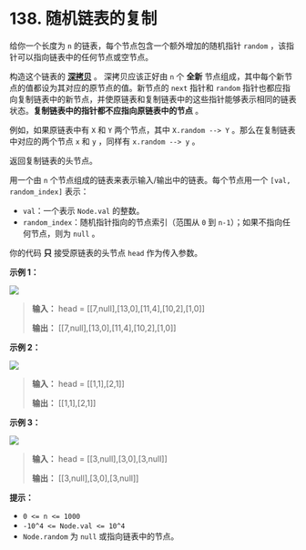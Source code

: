 # 138. 随机链表的复制

给你一个长度为 `n` 的链表，每个节点包含一个额外增加的随机指针 `random` ，该指针可以指向链表中的任何节点或空节点。

构造这个链表的 **[深拷贝](https://baike.baidu.com/item/深拷贝/22785317?fr=aladdin)** 。 深拷贝应该正好由 `n` 个 **全新**  节点组成，其中每个新节点的值都设为其对应的原节点的值。新节点的 `next` 指针和 `random` 指针也都应指向复制链表中的新节点，并使原链表和复制链表中的这些指针能够表示相同的链表状态。**复制链表中的指针都不应指向原链表中的节点**  。

例如，如果原链表中有 `X` 和 `Y` 两个节点，其中 `X.random --> Y` 。那么在复制链表中对应的两个节点 `x` 和 `y` ，同样有 `x.random --> y` 。

返回复制链表的头节点。

用一个由 `n` 个节点组成的链表来表示输入/输出中的链表。每个节点用一个 `[val, random_index]` 表示：

*   `val`：一个表示 `Node.val` 的整数。
*   `random_index`：随机指针指向的节点索引（范围从 `0` 到 `n-1`）；如果不指向任何节点，则为  `null` 。

你的代码 **只**  接受原链表的头节点 `head` 作为传入参数。

**示例 1：**

![](Z:\Public\images\e1.png)

> **输入：** head = \[\[7,null],\[13,0],\[11,4],\[10,2],\[1,0]]
>
> **输出：** \[\[7,null],\[13,0],\[11,4],\[10,2],\[1,0]]

**示例 2：**

![](Z:\Public\images\e2.png)

> **输入：** head = \[\[1,1],\[2,1]]
>
> **输出：** \[\[1,1],\[2,1]]

**示例 3：**

**![](Z:\Public\images\e3.png)**

> **输入：** head = \[\[3,null],\[3,0],\[3,null]]
>
> **输出：** \[\[3,null],\[3,0],\[3,null]]

**提示：**

*   `0 <= n <= 1000`
*   `-10^4 <= Node.val <= 10^4`
*   `Node.random` 为 `null` 或指向链表中的节点。